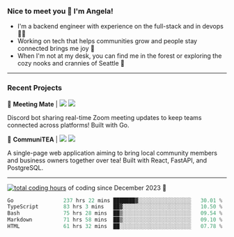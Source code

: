 ### Nice to meet you 👋 I'm Angela!

- I'm a backend engineer with experience on the full-stack and in devops 👩‍💻
- Working on tech that helps communities grow and people stay connected brings me joy 🤝
- When I'm not at my desk, you can find me in the forest or exploring the cozy nooks and crannies of Seattle 🧋

---

### Recent Projects

👾 **Meeting Mate** | [![](https://img.shields.io/badge/Code-violet.svg?style=flat-square)](https://github.com/angelajfisher/meeting-mate) [![](https://img.shields.io/badge/Site-violet.svg?style=flat-square)](https://angelajfisher.com/projects/meeting-mate)

Discord bot sharing real-time Zoom meeting updates to keep teams connected across platforms! Built with Go.

🍵 **CommuniTEA** | [![](https://img.shields.io/badge/Code-green.svg?style=flat-square)](https://gitlab.com/angelajfisher/communiTEA) [![](https://img.shields.io/badge/Demo-green.svg?style=flat-square)](https://angelajfisher.gitlab.io/communiTEA/)

A single-page web application aiming to bring local community members and business owners together over tea!  Built with React, FastAPI, and PostgreSQL.

---

<a href="https://wakatime.com/@018c1e94-8745-411f-aea1-f33be044d952"><img src="https://wakatime.com/badge/user/018c1e94-8745-411f-aea1-f33be044d952.svg?style=flat-square" alt="total coding hours" /></a> of coding since December 2023 🌊<br>
<!--START_SECTION:waka-->

```go
Go                237 hrs 22 mins ███████▓░░░░░░░░░░░░░░░░░   30.01 %
TypeScript        83 hrs 3 mins   ██▓░░░░░░░░░░░░░░░░░░░░░░   10.50 %
Bash              75 hrs 28 mins  ██▒░░░░░░░░░░░░░░░░░░░░░░   09.54 %
Markdown          71 hrs 58 mins  ██▒░░░░░░░░░░░░░░░░░░░░░░   09.10 %
HTML              61 hrs 32 mins  ██░░░░░░░░░░░░░░░░░░░░░░░   07.78 %
```

<!--END_SECTION:waka--> 
